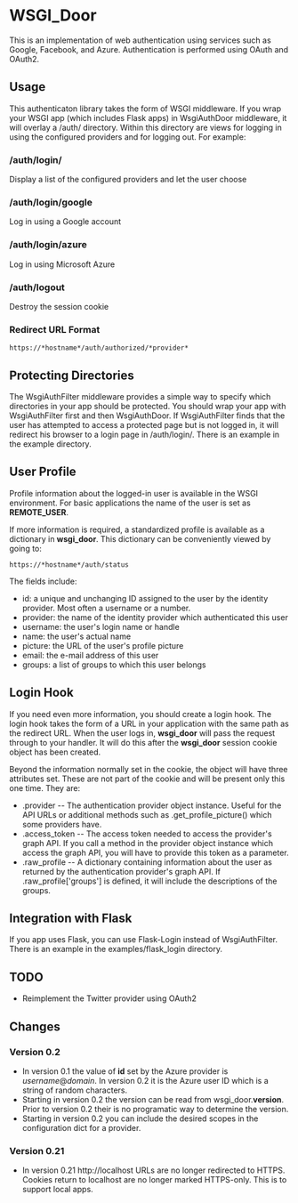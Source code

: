 # WSGI\_Door

This is an implementation of web authentication using services such as
Google, Facebook, and Azure. Authentication is performed using OAuth
and OAuth2.

## Usage

This authenticaton library takes the form of WSGI middleware. If you wrap your
WSGI app (which includes Flask apps) in WsgiAuthDoor middleware, it will
overlay a /auth/ directory. Within this directory are views for logging in
using the configured providers and for logging out. For example:

### /auth/login/

Display a list of the configured providers and let the user choose

### /auth/login/google

Log in using a Google account

### /auth/login/azure

Log in using Microsoft Azure

### /auth/logout

Destroy the session cookie

### Redirect URL Format

    https://*hostname*/auth/authorized/*provider*

## Protecting Directories

The WsgiAuthFilter middleware provides a simple way to specify which
directories in your app should be protected. You should wrap your app with
WsgiAuthFilter first and then WsgiAuthDoor. If WsgiAuthFilter finds that the
user has attempted to access a protected page but is not logged in, it will
redirect his browser to a login page in /auth/login/. There is an example
in the example directory.

## User Profile

Profile information about the logged-in user is available in the WSGI environment.
For basic applications the name of the user is set as **REMOTE\_USER**.

If more information is required, a standardized profile is available as a
dictionary in **wsgi\_door**. This dictionary can be conveniently viewed
by going to:

	https://*hostname*/auth/status

The fields include:

* id: a unique and unchanging ID assigned to the user by the identity provider. Most often a username or a number.
* provider: the name of the identity provider which authenticated this user
* username: the user's login name or handle
* name: the user's actual name
* picture: the URL of the user's profile picture
* email: the e-mail address of this user
* groups: a list of groups to which this user belongs

## Login Hook

If you need even more information, you should create a login hook. The login
hook takes the form of a URL in your application with the same path as the
redirect URL. When the user logs in, **wsgi\_door** will pass the request
through to your handler. It will do this after the **wsgi\_door** session
cookie object has been created.

Beyond the information normally set in the cookie, the object will have three
attributes set. These are not part of the cookie and will be present only
this one time. They are:

* .provider -- The authentication provider object instance. Useful for the
API URLs or additional methods such as .get\_profile\_picture() which
some providers have.
* .access\_token -- The access token needed to access the provider's graph API.
If you call a method in the provider object instance which access the graph API,
you will have to provide this token as a parameter.
* .raw\_profile -- A dictionary containing information about the user as returned by
the authentication provider's graph API. If .raw\_profile['groups'] is defined,
it will include the descriptions of the groups.

## Integration with Flask

If you app uses Flask, you can use Flask-Login instead of WsgiAuthFilter.
There is an example in the examples/flask\_login directory.

## TODO

* Reimplement the Twitter provider using OAuth2

## Changes

### Version 0.2

* In version 0.1 the value of **id** set by the Azure provider is *username*@*domain*.
  In version 0.2 it is the Azure user ID which is a string of random characters.
* Starting in version 0.2 the version can be read from wsgi\_door.__version__.
  Prior to version 0.2 their is no programatic way to determine the version.
* Starting in version 0.2 you can include the desired scopes in the configuration
  dict for a provider.

### Version 0.21

* In version 0.21 http://localhost URLs are no longer redirected to HTTPS. Cookies
  return to localhost are no longer marked HTTPS-only. This is to support local apps.

